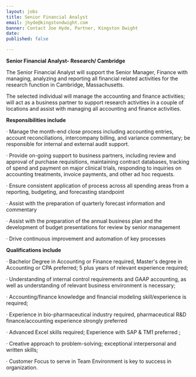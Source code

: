 ```yaml
---
layout: jobs
title: Senior Financial Analyst
email: jhyde@kingstondwight.com
banner: Contact Joe Hyde, Partner, Kingston Dwight
date: 
published: false

---
```

**Senior Financial Analyst- Research/ Cambridge**

The Senior Financial Analyst will support the Senior Manager, Finance with managing, analyzing and reporting all financial related activities for the research function in Cambridge, Massachusetts.

The selected individual will manage the accounting and finance activities; will act as a business partner to support research activities in a couple of locations and assist with managing all accounting and finance activities.

**Responsibilities include**

· Manage the month-end close process including accounting entries, account reconciliations, intercompany billing, and variance commentary; be responsible for internal and external audit support.

· Provide on-going support to business partners, including review and approval of purchase requisitions, maintaining contract databases, tracking of spend and payment on major clinical trials, responding to inquiries on accounting treatments, invoice payments, and other ad hoc requests.

· Ensure consistent application of process across all spending areas from a reporting, budgeting, and forecasting standpoint

· Assist with the preparation of quarterly forecast information and commentary

· Assist with the preparation of the annual business plan and the development of budget presentations for review by senior management

· Drive continuous improvement and automation of key processes

**Qualifications include**

· Bachelor Degree in Accounting or Finance required, Master's degree in Accounting or CPA preferred; 5 plus years of relevant experience required;

· Understanding of internal control requirements and GAAP accounting, as well as understanding of relevant business environment is necessary;

· Accounting/finance knowledge and financial modeling skill/experience is required;

· Experience in bio-pharmaceutical industry required, pharmaceutical R&D finance/accounting experience strongly preferred

· Advanced Excel skills required; Experience with SAP & TM1 preferred ;

· Creative approach to problem-solving; exceptional interpersonal and written skills;

· Customer Focus to serve in Team Environment is key to success in organization.